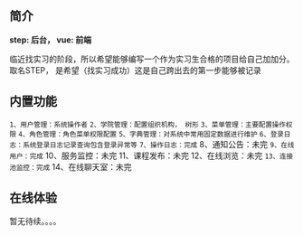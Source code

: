 ## 简介

**step: 后台， vue: 前端**

临近找实习的阶段，所以希望能够编写一个作为实习生合格的项目给自己加加分。
取名STEP， 是希望（找实习成功）这是自己跨出去的第一步能够被记录

## 内置功能
`1、用户管理：系统操作者`
`2、学院管理：配置组织机构， 树形`
`3、菜单管理：主要配置操作权限`
`4、角色管理：角色菜单权限配置`
`5、字典管理：对系统中常用固定数据进行维护`
`6、登录日志：系统登录日志记录查询包含登录异常等`
`7、操作日志：完成`
8、通知公告：未完
`9、在线用户：完成`
10、服务监控：未完
11、课程发布：未完
12、在线浏览：未完
`13、连接池监控：完成`
14、在线聊天室：未完

## 在线体验
暂无待续。。。。